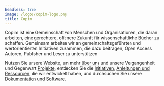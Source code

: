 ```yaml
---
headless: true
image: /logos/copim-logo.png
title: Copim
---
```


Copim ist eine Gemeinschaft von Menschen und Organisationen, die daran arbeiten, eine gerechtere, offenere Zukunft für wissenschaftliche Bücher zu schaffen. Gemeinsam arbeiten wir an gemeinschaftsgeführten und wertorientierten Initiativen zusammen, die dazu beitragen, Open Access Autoren, Publisher und Leser zu unterstützen.

Nutzen Sie unsere Website, um mehr <a href="/de/#about-us" class="highlight-About">über uns</a> und unsere Vergangenheit und Gegenwart <a href="/de/#projects" class="highlight-Projects">Projekte</a>, entdecken Sie die <a href="/de/#initiatives" class="highlight-Initiatives">Initiativen</a>, <a href="/de/#resources" class="highlight-Resources ">Anleitungen und Ressourcen</a>, die wir entwickelt haben, und durchsuchen Sie unsere <a href="/de/#documentation" class="highlight-Documentation">Dokumentation</a> und <a href="/de/#software" class="highlight-Software">Software</a>.